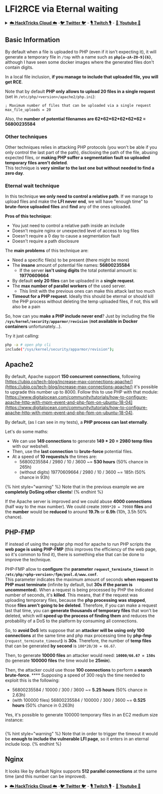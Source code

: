 # LFI2RCE via Eternal waiting

<details>

<summary><a href="https://cloud.hacktricks.xyz/pentesting-cloud/pentesting-cloud-methodology"><strong>☁️ HackTricks Cloud ☁️</strong></a> -<a href="https://twitter.com/hacktricks_live"><strong>🐦 Twitter 🐦</strong></a> - <a href="https://www.twitch.tv/hacktricks_live/schedule"><strong>🎙️ Twitch 🎙️</strong></a> - <a href="https://www.youtube.com/@hacktricks_LIVE"><strong>🎥 Youtube 🎥</strong></a></summary>

* Do you work in a **cybersecurity company**? Do you want to see your **company advertised in HackTricks**? or do you want to have access to the **latest version of the PEASS or download HackTricks in PDF**? Check the [**SUBSCRIPTION PLANS**](https://github.com/sponsors/carlospolop)!
* Discover [**The PEASS Family**](https://opensea.io/collection/the-peass-family), our collection of exclusive [**NFTs**](https://opensea.io/collection/the-peass-family)
* Get the [**official PEASS & HackTricks swag**](https://peass.creator-spring.com)
* **Join the** [**💬**](https://emojipedia.org/speech-balloon/) [**Discord group**](https://discord.gg/hRep4RUj7f) or the [**telegram group**](https://t.me/peass) or **follow** me on **Twitter** [**🐦**](https://github.com/carlospolop/hacktricks/tree/7af18b62b3bdc423e11444677a6a73d4043511e9/\[https:/emojipedia.org/bird/README.md)[**@carlospolopm**](https://twitter.com/hacktricks\_live)**.**
* **Share your hacking tricks by submitting PRs to the** [**hacktricks repo**](https://github.com/carlospolop/hacktricks) **and** [**hacktricks-cloud repo**](https://github.com/carlospolop/hacktricks-cloud).

</details>

## Basic Information

By default when a file is uploaded to PHP (even if it isn't expecting it), it will generate a temporary file in `/tmp` with a name such as **`php[a-zA-Z0-9]{6}`**, although I have seen some docker images where the generated files don't contain digits.

In a local file inclusion, **if you manage to include that uploaded file, you will get RCE**.

Note that by default **PHP only allows to upload 20 files in a single request** (set in `/etc/php/<version>/apache2/php.ini`):

```
; Maximum number of files that can be uploaded via a single request
max_file_uploads = 20
```

Also, the **number of potential filenames are 62\*62\*62\*62\*62\*62 = 56800235584**

### Other techniques

Other techniques relies in attacking PHP protocols (you won't be able if you only control the last part of the path), disclosing the path of the file, abusing expected files, or **making PHP suffer a segmentation fault so uploaded temporary files aren't deleted**.\
This technique is **very similar to the last one but without needed to find a zero day**.

### Eternal wait technique

In this technique **we only need to control a relative path**. If we manage to upload files and make the **LFI never end**, we will have "enough time" to **brute-force uploaded files** and **find** any of the ones uploaded.

**Pros of this technique**:

* You just need to control a relative path inside an include
* Doesn't require nginx or unexpected level of access to log files
* Doesn't require a 0 day to cause a segmentation fault
* Doesn't require a path disclosure

The **main problems** of this technique are:

* Need a specific file(s) to be present (there might be more)
* The **insane** amount of potential file names: **56800235584**
  * If the server **isn't using digits** the total potential amount is: **19770609664**
* By default **only 20 files** can be uploaded in a **single request**.
* The **max number of parallel workers** of the used server.
  * This limit with the previous ones can make this attack last too much
* **Timeout for a PHP request**. Ideally this should be eternal or should kill the PHP process without deleting the temp uploaded files, if not, this will also be a pain

So, how can you **make a PHP include never end**? Just by including the file **`/sys/kernel/security/apparmor/revision`** (**not available in Docker containers** unfortunately...).

Try it just calling:

```bash
php -a # open php cli
include("/sys/kernel/security/apparmor/revision");
```

## Apache2

By default, Apache support **150 concurrent connections**, following [https://ubiq.co/tech-blog/increase-max-connections-apache/](https://ubiq.co/tech-blog/increase-max-connections-apache/) it's possible to upgrade this number up to 8000. Follow this to use PHP with that module: [https://www.digitalocean.com/community/tutorials/how-to-configure-apache-http-with-mpm-event-and-php-fpm-on-ubuntu-18-04](https://www.digitalocean.com/community/tutorials/how-to-configure-apache-http-with-mpm-event-and-php-fpm-on-ubuntu-18-04).

By default, (as I can see in my tests), a **PHP process can last eternally**.

Let's do some maths:

* We can use **149 connections** to generate **149 \* 20 = 2980 temp files** with our webshell.
* Then, use the **last connection** to **brute-force** potential files.
* At a speed of **10 requests/s** the times are:
  * 56800235584 / 2980 / 10 / 3600 \~= **530 hours** (50% chance in 265h)
  * (without digits) 19770609664 / 2980 / 10 / 3600 \~= 185h (50% chance in 93h)

{% hint style="warning" %}
Note that in the previous example we are **completely DoSing other clients**!
{% endhint %}

If the Apache server is improved and we could abuse **4000 connections** (half way to the max number). We could create `3999*20 = 79980` **files** and the **number** would be **reduced** to around **19.7h** or **6.9h** (10h, 3.5h 50% chance).

## PHP-FMP

If instead of using the regular php mod for apache to run PHP scripts the **web page is using** **PHP-FMP** (this improves the efficiency of the web page, so it's common to find it), there is something else that can be done to improve the technique.

PHP-FMP allow to **configure** the **parameter** **`request_terminate_timeout`** in **`/etc/php/<php-version>/fpm/pool.d/www.conf`**.\
This parameter indicates the maximum amount of seconds **when** **request to PHP must terminate** (infinite by default, but **30s if the param is uncommented**). When a request is being processed by PHP the indicated number of seconds, it's **killed**. This means, that if the request was uploading temporary files, because the **php processing was stopped**, those **files aren't going to be deleted**. Therefore, if you can make a request last that time, you can **generate thousands of temporary files** that won't be deleted, which will **speed up the process of finding them** and reduces the probability of a DoS to the platform by consuming all connections.

So, to **avoid DoS** lets suppose that an **attacker will be using only 100 connections** at the same time and php max processing time by **php-fmp** (`request_terminate_timeout`**)** is **30s**. Therefore, the number of **temp files** that can be generated **by second** is `100*20/30 = 66.67`.

Then, to generate **10000 files** an attacker would need: **`10000/66.67 = 150s`** (to generate **100000 files** the time would be **25min**).

Then, the attacker could use those **100 connections** to perform a **search brute-force**. \*\*\*\* Supposing a speed of 300 req/s the time needed to exploit this is the following:

* 56800235584 / 10000 / 300 / 3600 \~= **5.25 hours** (50% chance in 2.63h)
* (with 100000 files) 56800235584 / 100000 / 300 / 3600 \~= **0.525 hours** (50% chance in 0.263h)

Yes, it's possible to generate 100000 temporary files in an EC2 medium size instance:

<figure><img src="../../.gitbook/assets/image (3) (1) (1) (3).png" alt=""><figcaption></figcaption></figure>

{% hint style="warning" %}
Note that in order to trigger the timeout it would be **enough to include the vulnerable LFI page**, so it enters in an eternal include loop.
{% endhint %}

## Nginx

It looks like by default Nginx supports **512 parallel connections** at the same time (and this number can be improved).

<details>

<summary><a href="https://cloud.hacktricks.xyz/pentesting-cloud/pentesting-cloud-methodology"><strong>☁️ HackTricks Cloud ☁️</strong></a> -<a href="https://twitter.com/hacktricks_live"><strong>🐦 Twitter 🐦</strong></a> - <a href="https://www.twitch.tv/hacktricks_live/schedule"><strong>🎙️ Twitch 🎙️</strong></a> - <a href="https://www.youtube.com/@hacktricks_LIVE"><strong>🎥 Youtube 🎥</strong></a></summary>

* Do you work in a **cybersecurity company**? Do you want to see your **company advertised in HackTricks**? or do you want to have access to the **latest version of the PEASS or download HackTricks in PDF**? Check the [**SUBSCRIPTION PLANS**](https://github.com/sponsors/carlospolop)!
* Discover [**The PEASS Family**](https://opensea.io/collection/the-peass-family), our collection of exclusive [**NFTs**](https://opensea.io/collection/the-peass-family)
* Get the [**official PEASS & HackTricks swag**](https://peass.creator-spring.com)
* **Join the** [**💬**](https://emojipedia.org/speech-balloon/) [**Discord group**](https://discord.gg/hRep4RUj7f) or the [**telegram group**](https://t.me/peass) or **follow** me on **Twitter** [**🐦**](https://github.com/carlospolop/hacktricks/tree/7af18b62b3bdc423e11444677a6a73d4043511e9/\[https:/emojipedia.org/bird/README.md)[**@carlospolopm**](https://twitter.com/hacktricks\_live)**.**
* **Share your hacking tricks by submitting PRs to the** [**hacktricks repo**](https://github.com/carlospolop/hacktricks) **and** [**hacktricks-cloud repo**](https://github.com/carlospolop/hacktricks-cloud).

</details>
